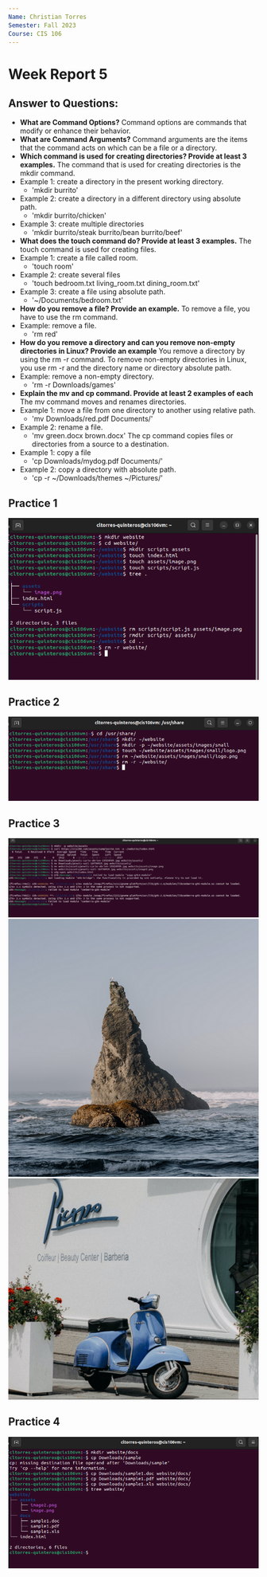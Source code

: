 ```yaml
---
Name: Christian Torres
Semester: Fall 2023
Course: CIS 106
---
```


# Week Report 5

## Answer to Questions:

* **What are Command Options?**
Command options are commands that modify or enhance their behavior.
* **What are Command Arguments?**
Command arguments are the items that the command acts on which can be a file or a directory.
* **Which command is used for creating directories? Provide at least 3 examples.**
The command that is used for creating directories is the mkdir command.
* Example 1: create a directory in the present working directory.
  * 'mkdir burrito'
* Example 2: create a directory in a different directory using absolute path.
  * 'mkdir burrito/chicken'
* Example 3: create multiple directories
  * 'mkdir burrito/steak burrito/bean burrito/beef'
* **What does the touch command do? Provide at least 3 examples.**
The touch command is used for creating files.
* Example 1: create a file called room.
  * 'touch room'
* Example 2: create several files
  * 'touch bedroom.txt living_room.txt dining_room.txt'
* Example 3: create a file using absolute path.
  * '~/Documents/bedroom.txt'
* **How do you remove a file? Provide an example.**
To remove a file, you have to use the rm command.
* Example: remove a file.
  * 'rm red'
* **How do you remove a directory and can you remove non-empty directories in Linux? Provide an example**
You remove a directory by using the rm -r command. To remove non-empty directories in Linux, you use rm -r and the directory name or directory absolute path.
* Example: remove a non-empty directory.
  * 'rm -r Downloads/games'
* **Explain the mv and cp command. Provide at least 2 examples of each**
The mv command moves and renames directories.
* Example 1: move a file from one directory to another using relative path.
  * 'mv Downloads/red.pdf Documents/'
* Example 2: rename a file.
  * 'mv green.docx brown.docx'
The cp command copies files or directories from a source to a destination.
* Example 1: copy a file
  * 'cp Downloads/mydog.pdf Documents/'
* Example 2: copy a directory with absolute path.
  * 'cp -r ~/Downloads/themes ~/Pictures/'

## Practice 1
![practice 1](wr5-p1.png)<br>

## Practice 2
![practice 2](wr5-p2.png)<br>

## Practice 3
![practice 3](wr5-p3.png)<br>
![practice 3.2](wr5-p3.2.png)<br>
![practice3.3](wr5-p3.3.png)<br>

## Practice 4
![practice 4](wr5-p4.png)<br>